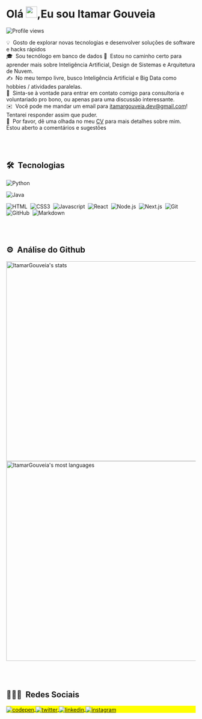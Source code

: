 
<h1 align="left">Olá <img src="https://raw.githubusercontent.com/kaueMarques/kaueMarques/master/hi.gif" width="30px">,Eu sou Itamar Gouveia</h1>
<p align="left"> <img src="https://komarev.com/ghpvc/?username=ItamarGouveia&color=yellow" alt="Profile views" /> </p>

💡 &nbsp;Gosto de explorar novas tecnologias e desenvolver soluções de software e hacks rápidos\
🎓 &nbsp;Sou tecnólogo em banco de dados
🌱 &nbsp;Estou no caminho certo para aprender mais sobre Inteligência Artificial, Design de Sistemas e Arquitetura de Nuvem.\
✍️ &nbsp;No meu tempo livre, busco Inteligência Artificial e Big Data como hobbies / atividades paralelas.\
💬 &nbsp;Sinta-se à vontade para entrar em contato comigo para consultoria e voluntariado pro bono, ou apenas para uma discussão interessante.\
✉️ &nbsp;Você pode me mandar um email para itamargouveia.dev@gmail.com! Tentarei responder assim que puder.\
📄 &nbsp;Por favor, dê uma olhada no meu [CV](https://www.itamargouveia.com.br/cv) para mais detalhes sobre mim. Estou aberto a comentários e sugestões

<br><br>

## 🛠 &nbsp;Tecnologias

![Python](https://img.shields.io/badge/-Python-3e3e3e?style=for-the-badge&logo=python)&nbsp;

![Java](https://img.shields.io/badge/-Java-3e3e3e?style=for-the-badge&logo=Java&logoColor=FFA518)&nbsp;


![HTML](https://img.shields.io/badge/-HTML-3e3e3e?style=for-the-badge&logo=HTML5)&nbsp;
![CSS3](https://img.shields.io/badge/-CSS3-3e3e3e?style=for-the-badge&logo=CSS3&logoColor=1572B6)&nbsp;
![Javascript](https://img.shields.io/badge/-Javascript-3e3e3e?style=for-the-badge&logo=Javascript)&nbsp;
![React](https://img.shields.io/badge/-ReactJS-3e3e3e?style=for-the-badge&logo=react)&nbsp;
![Node.js](https://img.shields.io/badge/-Node.js-3e3e3e?style=for-the-badge&logo=node.js)&nbsp;
![Next.js](https://img.shields.io/badge/-Next.js-3e3e3e?style=for-the-badge&logo=next.js)&nbsp;
![Git](https://img.shields.io/badge/-Git-3e3e3e?style=for-the-badge&logo=git)&nbsp;
![GitHub](https://img.shields.io/badge/-GitHub-3e3e3e?style=for-the-badge&logo=github)&nbsp;
![Markdown](https://img.shields.io/badge/-Markdown-3e3e3e?style=for-the-badge&logo=markdown)

<br><br>

## ⚙️ &nbsp;Análise do Github

<p align="left">
<img width="530em" src="https://github-readme-stats.vercel.app/api?username=ItamarGouveia&show_icons=true&theme=slateorange" alt="ItamarGouveia's stats"/>
<img width="530em" src="https://github-readme-stats.vercel.app/api/top-langs/?username=ItamarGouveia&layout=compact&theme=slateorange" alt="ItamarGouveia's most languages"/>
</p>

<br><br>

## 👨🏽‍🦲 &nbsp;Redes Sociais

<p align="left" style="background:yellow">
<a href="https://codepen.io/itamargouveia" target="_blank">
  <img align="center" src="https://img.shields.io/badge/-ItamarGouveia-3e3e3e?style=for-the-badge&logo=codepen" alt="codepen"/>
</a>
<a href="https://twitter.com/gouveia_itamar" target="_blank">
  <img align="center" src="https://img.shields.io/badge/-ItamarGouveia-3e3e3e?style=for-the-badge&logo=twitter" alt="twitter"/>  
</a>
<a href="https://www.linkedin.com/in/itamar-gouveia/" target="_blank">
  <img align="center" src="https://img.shields.io/badge/-ItamarGouveia-3e3e3e?style=for-the-badge&logo=linkedin" alt="linkedin"/>
</a>
<a href="https://www.instagram.com/itamar.b.gouveia/" target="_blank">
 <img align="center" src="https://img.shields.io/badge/-ItamarGouveia-3e3e3e?style=for-the-badge&logo=instagram" alt="instagram"/>
</a>

</p>

<!--
<img width="500em" src="https://github-readme-twitter-gazf.vercel.app/api?id=maykbrito&layout=wide&show_reply=off&show_retweet=off" />
-->


